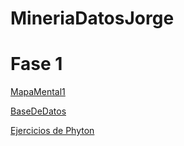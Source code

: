 # MineriaDatosJorge

# Fase 1

[MapaMental1](https://github.com/CruzLermaJorge/MineriaDatosJorge/blob/main/MapaMental_1_1867341.pdf)

[BaseDeDatos](https://github.com/GalindoVazquezJesusAlfonso/Mineria_Datos/blob/main/Tareas/Equipo_10-Ejercicio%20Base%20de%20Datos.pdf)

[Ejercicios de Phyton](https://github.com/CruzLermaJorge/MineriaDatosJorge/blob/main/Ej_Phyton_1867341.ipynb)
